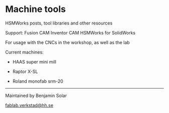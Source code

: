 # Machine tools
HSMWorks posts, tool libraries and other resources

Support:
    Fusion CAM
    Inventor CAM
    HSMWorks for SolidWorks

For usage with the CNCs in the workshop, as well as the lab

Current machines:

- HAAS super mini mill

- Raptor X-SL

- Roland monofab srm-20

_____________________________
Maintained by Benjamin Solar

fablab.verkstad@hh.se
